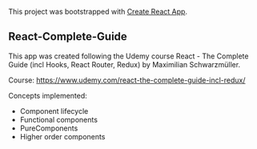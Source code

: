 This project was bootstrapped with [Create React App](https://github.com/facebook/create-react-app).

## React-Complete-Guide

This app was created following the Udemy course React - The Complete Guide (incl Hooks, React Router, Redux) by Maximilian Schwarzmüller.

Course: https://www.udemy.com/react-the-complete-guide-incl-redux/

Concepts implemented:
- Component lifecycle
- Functional components
- PureComponents
- Higher order components
